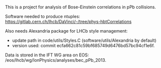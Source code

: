 This is a project for analysis of Bose-Einstein correlations in pPb collisions.

Software needed to produce ntuples:
https://gitlab.cern.ch/lhcb/DaVinci/-/tree/phys-hbtCorrelations

Also needs Alexandria package for LHCb style management:
- update path in code/utils/Styles.C (software/utils/Alexandria by default)
- version used: commit ecfa662c81c59bf685749d6476bd57bc94cf1e6f.

Data is stored in the IFT WG area on EOS:
/eos/lhcb/wg/IonPhysics/analyses/bec_pPb_2013.